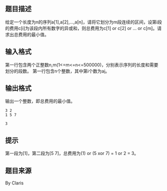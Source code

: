 


## 题目描述
给定一个长度为n的序列a[1],a[2],...,a[n]，请将它划分为m段连续的区间，设第i段的费用c[i]为该段内所有数字的异或和，则总费用为c[1] or c[2] or ... or c[m]。请求出总费用的最小值。
## 输入格式
第一行包含两个正整数n,m(1<=m<=n<=500000)，分别表示序列的长度和需要划分的段数。
第一行包含n个整数，其中第i个数为a[i](0<=a[i]<=10^18)。
## 输出格式
输出一个整数，即总费用的最小值。

```input1
3 2
1 5 7

```

```output1
3
```

## 提示
第一段为[1]，第二段为[5 7]，总费用为(1) or (5 xor 7) = 1 or 2 = 3。
## 题目来源
By Claris


